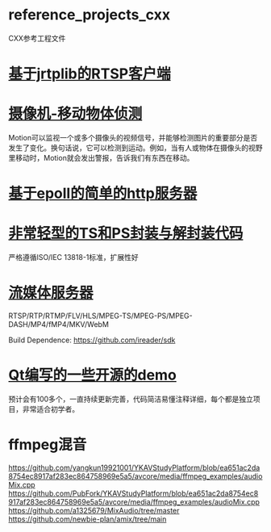 # reference_projects_cxx
CXX参考工程文件

# [基于jrtplib的RTSP客户端](https://github.com/Ansersion/myRtspClient/tree/master)

# [摄像机-移动物体侦测](https://github.com/Motion-Project/motion)
Motion可以监视一个或多个摄像头的视频信号，并能够检测图片的重要部分是否发生了变化。换句话说，它可以检测到运动。例如，当有人或物体在摄像头的视野里移动时，Motion就会发出警报，告诉我们有东西在移动。

# [基于epoll的简单的http服务器](https://github.com/hongliuliao/ehttp)

# [非常轻型的TS和PS封装与解封装代码](https://github.com/xphh/litets)
严格遵循ISO/IEC 13818-1标准，扩展性好

# [流媒体服务器](https://github.com/ireader/media-server)
RTSP/RTP/RTMP/FLV/HLS/MPEG-TS/MPEG-PS/MPEG-DASH/MP4/fMP4/MKV/WebM

Build Dependence: https://github.com/ireader/sdk
# [Qt编写的一些开源的demo](https://github.com/feiyangqingyun/QWidgetDemo)

预计会有100多个，一直持续更新完善，代码简洁易懂注释详细，每个都是独立项目，非常适合初学者。

# ffmpeg混音
https://github.com/yangkun19921001/YKAVStudyPlatform/blob/ea651ac2da8754ec8917af283ec864758969e5a5/avcore/media/ffmpeg_examples/audioMix.cpp
https://github.com/PubFork/YKAVStudyPlatform/blob/ea651ac2da8754ec8917af283ec864758969e5a5/avcore/media/ffmpeg_examples/audioMix.cpp
https://github.com/a1325679/MixAudio/tree/master
https://github.com/newbie-plan/amix/tree/main
